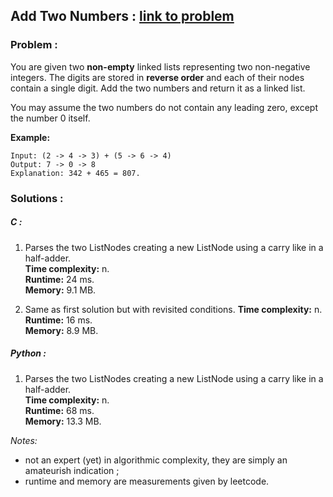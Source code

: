## Add Two Numbers : **[link to problem](https://leetcode.com/problems/add-two-numbers/)**


### Problem :

You are given two **non-empty** linked lists representing two non-negative integers.
The digits are stored in **reverse order** and each of their nodes contain a single digit. 
Add the two numbers and return it as a linked list.

You may assume the two numbers do not contain any leading zero, except the number 0 itself.

**Example:**

```
Input: (2 -> 4 -> 3) + (5 -> 6 -> 4)
Output: 7 -> 0 -> 8
Explanation: 342 + 465 = 807.
```

### Solutions :

##### C :

1. Parses the two ListNodes creating a new ListNode using a carry like in a half-adder.  
**Time complexity:** n.  
**Runtime:** 24 ms.  
**Memory:** 9.1 MB.  


2. Same as first solution but with revisited conditions.
**Time complexity:** n.  
**Runtime:** 16 ms.  
**Memory:** 8.9 MB.  


##### Python :
1. Parses the two ListNodes creating a new ListNode using a carry like in a half-adder.  
**Time complexity:** n.  
**Runtime:** 68 ms.  
**Memory:** 13.3 MB.  


_Notes:_ 
   - not an expert (yet) in algorithmic complexity, they are 
    simply an amateurish indication ;
   - runtime and memory are measurements given by leetcode.
